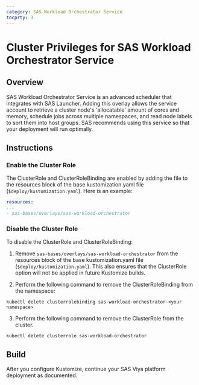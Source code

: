 ```yaml
---
category: SAS Workload Orchestrator Service
tocprty: 3
---
```


# Cluster Privileges for SAS Workload Orchestrator Service

## Overview

SAS Workload Orchestrator Service is an advanced scheduler that integrates with SAS Launcher. Adding this overlay allows
the service account to retrieve a cluster node's 'allocatable' amount of cores and memory, schedule jobs across
multiple namespaces, and read node labels to sort them into host groups. SAS recommends using this service so that your
deployment will run optimally.

## Instructions

### Enable the Cluster Role

The ClusterRole and ClusterRoleBinding are enabled by adding the file to the resources block of the base kustomization.yaml file
(`$deploy/kustomization.yaml`). Here is an example:

```yaml
resources:
...
- sas-bases/overlays/sas-workload-orchestrator
```

### Disable the Cluster Role

To disable the ClusterRole and ClusterRoleBinding:

1. Remove `sas-bases/overlays/sas-workload-orchestrator` from the resources block of the
base kustomization.yaml file (`$deploy/kustomization.yaml`). This also ensures that the
ClusterRole option will not be applied in future Kustomize builds.

2. Perform the following command to remove the ClusterRoleBinding from the namespace:

```
kubectl delete clusterrolebinding sas-workload-orchestrator-<your namespace>
```

3. Perform the following command to remove the ClusterRole from the cluster.

```
kubectl delete clusterrole sas-workload-orchestrator
```

## Build

After you configure Kustomize, continue your SAS Viya platform deployment as documented.